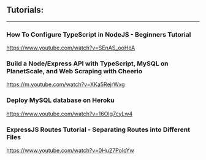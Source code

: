 ## Tutorials:
---
### How To Configure TypeScript in NodeJS - Beginners Tutorial
https://www.youtube.com/watch?v=SEnAS_ooHeA

### Build a Node/Express API with TypeScript, MySQL on PlanetScale, and Web Scraping with Cheerio
https://m.youtube.com/watch?v=XKa5RejrWxg 

### Deploy MySQL database on Heroku
https://www.youtube.com/watch?v=16OIg7cyLw4

### ExpressJS Routes Tutorial - Separating Routes into Different Files
https://www.youtube.com/watch?v=0Hu27PoloYw